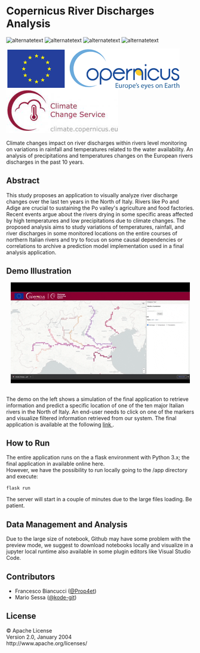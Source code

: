 # Copernicus River Discharges Analysis
<p>
  <img src="https://img.shields.io/static/v1?label=build&message=passing&color=yellow" alt="alternatetext">
  <img src="https://img.shields.io/badge/version-0.1.1%20-red" alt="alternatetext">
	<img src="https://img.shields.io/badge/state-production-%3CCOLOR%3E" alt="alternatetext">
  <img src="https://img.shields.io/badge/python-3.9.13-blue" alt="alternatetext">
</p>

<img align="center" src="/src/copernicus-logo.png"> <img align="center"  src="/src/cds-logo.jpeg"><br><br>
Climate changes impact on river discharges within rivers level monitoring on variations in rainfall and temperatures related to the water availability. An analysis of precipitations and temperatures changes on the European rivers discharges in the past 10 years.

## Abstract 
This study proposes an application to visually analyze river discharge changes over the last ten years in the North of Italy. Rivers like Po and Adige are crucial to sustaining the Po valley's agriculture and food factories. Recent events argue about the rivers drying in some specific areas affected by high temperatures and low precipitations due to climate changes. The proposed analysis aims to study variations of temperatures, rainfall, and river discharges in some monitored locations on the entire courses of northern Italian rivers and try to focus on some causal dependencies or correlations to archive a prediction model implementation used in a final analysis application. 

## Demo Illustration
<p align="center">
<img  width="480" height="270" src="demo.gif">
</p><br>
The demo on the left shows a simulation of the final application to retrieve information and predict a specific location of one of the ten major Italian rivers in the North of Italy. An end-user needs to click on one of the markers and visualize filtered information retrieved from our system. The final application is available at the following <a href="https://copernicus-river-discharges.herokuapp.com/"> link </a>.

## How to Run
The entire application runs on the a flask environment with Python 3.x; the final application in available online here. <br>
However, we have the possibility to run locally going to the /app directory and execute:
```
flask run
```
The server will start in a couple of minutes due to the large files loading. Be patient.

## Data Management and Analysis
Due to the large size of notebook, Github may have some problem with the preview mode, we suggest to download notebooks locally and visualize in a jupyter local runtime also available in some plugin editors like Visual Studio Code. 

## Contributors
- Francesco Biancucci (<a href="https://github.com/Prop4et">@Prop4et</a>)
- Mario Sessa (<a href="https://github.com/kode-git">@kode-git</a>)

## License
<p align="left">
© Apache License <br>
Version 2.0, January 2004  <br>
http://www.apache.org/licenses/  <br>
</p>

